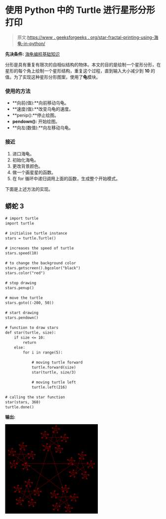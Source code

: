 # 使用 Python 中的 Turtle 进行星形分形打印

> 原文:[https://www . geeksforgeeks . org/star-fractal-printing-using-海龟-in-python/](https://www.geeksforgeeks.org/star-fractal-printing-using-turtle-in-python/)

**先决条件:** [海龟编程基础知识](https://www.geeksforgeeks.org/turtle-programming-python/)

分形是具有重复有限次的自相似结构的物体。本文的目的是绘制一个星形分形，在星形的每个角上绘制一个星形结构，重复这个过程，直到输入大小减少到 **10** 的值。为了实现这种星形分形图案，使用了**龟**模块。

### **使用的方法**

*   **向前(值):**向前移动乌龟。
*   **速度(值):**改变乌龟的速度。
*   **penip():**停止绘图。
*   **pendown():** 开始绘图。
*   **向左(数值):**向左移动乌龟。

### **接近**

1.  进口海龟。
2.  初始化海龟。
3.  更改背景颜色。
4.  做一个画星星的函数。
5.  在 for 循环中递归调用上面的函数，生成整个开始模式。

下面是上述方法的实现。

## 蟒蛇 3

```
# import turtle
import turtle

# initialise turtle instance
stars = turtle.Turtle()

# increases the speed of turtle
stars.speed(10)

# to change the background color
stars.getscreen().bgcolor("black")
stars.color("red")

# stop drawing
stars.penup()

# move the turtle
stars.goto((-200, 50))

# start drawing
stars.pendown()

# function to draw stars
def star(turtle, size):
    if size <= 10:
        return
    else:
        for i in range(5):

            # moving turtle forward
            turtle.forward(size)
            star(turtle, size/3)

            # moving turtle left
            turtle.left(216)

# calling the star function
star(stars, 360)
turtle.done()
```

**输出:**

![](img/0bf4aeae1a499cf63e7ea97d9b822190.png)